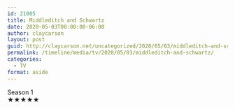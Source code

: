 ```yaml
---
id: 21005
title: Middleditch and Schwartz
date: 2020-05-03T00:00:00-06:00
author: claycarson
layout: post
guid: http://claycarson.net/uncategorized/2020/05/03/middleditch-and-schwartz/
permalink: /timeline/media/tv/2020/05/03/middleditch-and-schwartz/
categories:
  - TV
format: aside
---
```

<div class="media-details">Season 1</div>

<div class="media-creator"></div>

<div class="media-rating">★★★★★</div>
